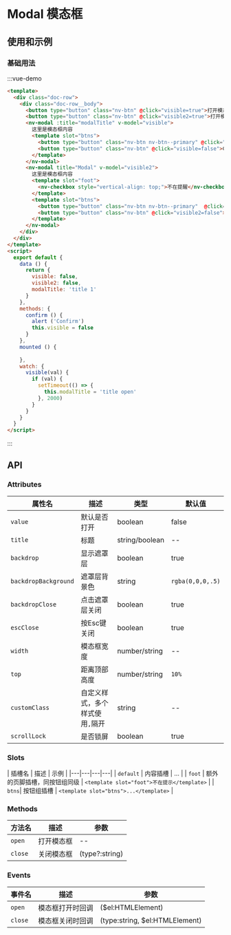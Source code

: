 # Modal 模态框

## 使用和示例

### 基础用法
:::vue-demo
```html
<template>
  <div class="doc-row">
    <div class="doc-row__body">
      <button type="button" class="nv-btn" @click="visible=true">打开模态框</button>
      <button type="button" class="nv-btn" @click="visible2=true">打开模态框</button>
      <nv-modal :title="modalTitle" v-model="visible">
        这里是模态框内容
        <template slot="btns">
          <button type="button" class="nv-btn nv-btn--primary" @click="confirm">Confirm</button>
          <button type="button" class="nv-btn" @click="visible=false">Cancel</button>
        </template>  
      </nv-modal>  
      <nv-modal title="Modal" v-model="visible2">
        这里是模态框内容
        <template slot="foot">
          <nv-checkbox style="vertical-align: top;">不在提醒</nv-checkbox>
        </template>  
        <template slot="btns">
          <button type="button" class="nv-btn nv-btn--primary"  @click="visible2=false">Confirm</button>
          <button type="button" class="nv-btn" @click="visible2=false">Cancel</button>
        </template>  
      </nv-modal>  
    </div>
  </div>  
</template>
<script>
  export default {
    data () {
      return {
        visible: false,
        visible2: false,
        modalTitle: 'title 1'
      }
    },
    methods: {
      confirm () {
        alert ('Confirm')
        this.visible = false
      }
    },
    mounted () {
     
    },
    watch: {
      visible(val) {
        if (val) {
          setTimeout(() => {
            this.modalTitle = 'title open'
          }, 2000)
        }
      }
    }
  }
</script>  
```
:::

## API

### Attributes

| 属性名  |  描述  | 类型 | 默认值 |
|---|---|---|---|
| `value` | 默认是否打开 | boolean |  false |
| `title` | 标题 | string/boolean | -- |
| `backdrop`|  显示遮罩层 | boolean | true |
| `backdropBackground`|  遮罩层背景色 | string | `rgba(0,0,0,.5)` |
| `backdropClose`|  点击遮罩层关闭 | boolean | true |
| `escClose`|  按Esc键关闭 | boolean | true |
| `width`|  模态框宽度 | number/string | -- |
| `top`|  距离顶部高度 | number/string | `10%` |
| `customClass`|  自定义样式，多个样式使用`,`隔开 | string | -- |
| `scrollLock`|  是否锁屏 | boolean | true |

### Slots

| 插槽名  |  描述  | 示例 |
|---|---|---|---|
| `default` | 内容插槽 | ... |
| `foot` | 额外的页脚插槽，同按钮组同级 | `<template slot="foot">不在提示</template>` |
| `btns`|  按钮组插槽 | `<template slot="btns">...</template>` |


### Methods

| 方法名  |  描述  | 参数 |
|---|---|---|
| `open` | 打开模态框 | -- |
| `close` | 关闭模态框 | (type?:string) |


### Events

| 事件名  |  描述  | 参数 |
|---|---|---|
| `open` | 模态框打开时回调 | ($el:HTMLElement) |
| `close` | 模态框关闭时回调 | (type:string, $el:HTMLElement) |